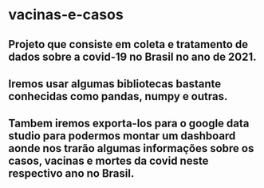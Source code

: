 # vacinas-e-casos
## Projeto que consiste em coleta e tratamento de dados sobre a covid-19 no Brasil no ano de 2021. 

## Iremos usar algumas bibliotecas bastante conhecidas como pandas, numpy e outras.
## Tambem iremos exporta-los para o google data studio para podermos montar um dashboard aonde nos trarão algumas informações sobre os casos, vacinas e mortes da covid neste respectivo ano no Brasil.
